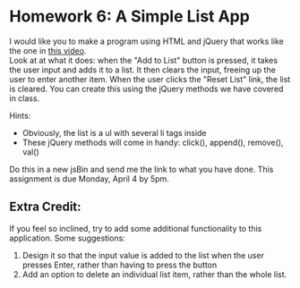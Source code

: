# Homework 6: A Simple List App

I would like you to make a program using HTML and jQuery that works like the 
one in [this 
video](https://drive.google.com/file/d/0B7JWfzOhqNgNMFJPQ01EbzBJTlE/view?usp=sharing).  
Look at at what it does: when the "Add to List" button is pressed, it takes the 
user input and adds it to a list. It then clears the input, freeing up the user 
to enter another item.  When the user clicks the "Reset List" link, the list is 
cleared.  You can create this using the jQuery methods we have covered in 
class.

Hints:
* Obviously, the list is a ul with several li tags inside
* These jQuery methods will come in handy: click(), append(), remove(), val()

Do this in a new jsBin and send me the link to what you have done. This 
assignment is due Monday, April 4 by 5pm.

## Extra Credit:
If you feel so inclined, try to add some additional functionality to this 
application. Some suggestions: 

1. Design it so that the input value is added to the list when the user presses Enter,
rather than having to press the button 
2. Add an option to delete an individual list item, rather than the whole list.


